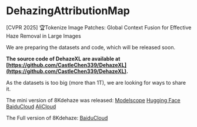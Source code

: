 # DehazingAttributionMap
[CVPR 2025] 🏆Tokenize Image Patches: Global Context Fusion for Effective Haze Removal in Large Images

We are preparing the datasets and code, which will be released soon.

**The source code of DehazeXL are available at [https://github.com/CastleChen339/DehazeXL](https://github.com/CastleChen339/DehazeXL).**

As the datasets is too big (more than 1T), we are looking for ways to share it.

The mini version of 8Kdehaze was released: [Modelscope](https://www.modelscope.cn/datasets/fengyanzi/8kdehaze_mini/) [Hugging Face](https://huggingface.co/datasets/fengyanzi/8KDehaze_mini)  [BaiduCloud](https://pan.baidu.com/s/1ZVipOYnTR-M_xG5FZNtZPQ?pwd=4321)   [AliCloud](https://www.alipan.com/s/7AVat72s4Sk)

The Full version of 8Kdehaze:  [BaiduCloud](https://pan.baidu.com/s/1-z7h-BLV7BxNg4Qp6Hi5uQ?pwd=4321)

